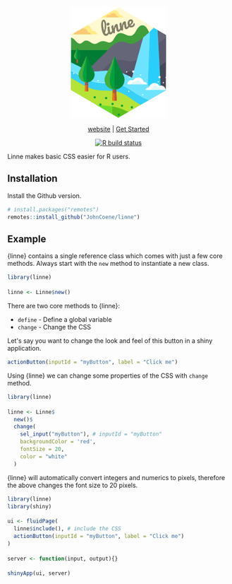 <div align="center">

<img src="man/figures/logo.png" height="250px" />

[website](https://linne.john-coene.com/) | [Get Started](https://linne.john-coene.com/articles/get-started.html)

<!-- badges: start -->
[![R build status](https://github.com/JohnCoene/linne/workflows/R-CMD-check/badge.svg)](https://github.com/JohnCoene/linne/actions)
<!-- badges: end -->

</div>

Linne makes basic CSS easier for R users.

## Installation

Install the Github version.

``` r
# install.packages("remotes")
remotes::install_github("JohnCoene/linne")
```

## Example

{linne} contains a single reference class which comes with just a few core methods. Always start with the `new` method to instantiate a new class.

```r
library(linne)

linne <- Linne$new()
```

There are two core methods to {linne}:

- `define` - Define a global variable
- `change` - Change the CSS

Let's say you want to change the look and feel of this button in a shiny application.

```r
actionButton(inputId = "myButton", label = "Click me")
```

Using {linne} we can change some properties of the CSS with `change` method.

```r
library(linne)

linne <- Linne$
  new()$
  change(
    sel_input("myButton"), # inputId = "myButton"
    backgroundColor = 'red', 
    fontSize = 20,
    color = "white"
  )
```

{linne} will automatically convert integers and numerics to pixels, therefore the above changes the font size to 20 pixels.

```r
library(linne)
library(shiny)

ui <- fluidPage(
  linne$include(), # include the CSS
  actionButton(inputId = "myButton", label = "Click me")
)

server <- function(input, output){}

shinyApp(ui, server)
```

